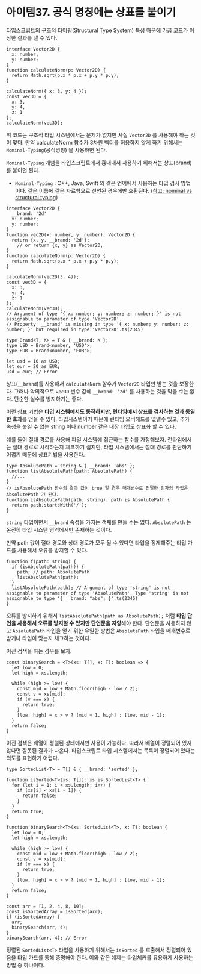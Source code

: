 # 아이템37. 공식 명칭에는 상표를 붙이기

타입스크립트의 구조적 타이핑(Structural Type System) 특성 때문에 가끔 코드가 이상한 결과를 낼 수 있다.

```tsx
interface Vector2D {
  x: number;
  y: number;
}
function calculateNorm(p: Vector2D) {
  return Math.sqrt(p.x * p.x + p.y * p.y);
}

calculateNorm({ x: 3, y: 4 });
const vec3D = {
  x: 3,
  y: 4,
  z: 1
};
calculateNorm(vec3D);
```

위 코드는 구조적 타입 시스템에서는 문제가 없지만 사실 `Vector2D` 를 사용해야 하는 것이 맞다. 만약 calculateNorm 함수가 3차원 벡터를 허용하지 않게 하기 위해서는 `Nominal-Typing`(공식명칭) 을 사용하면 된다.

`Nominal-Typing` 개념을 타입스크립트에서 흉내내서 사용하기 위해서는 상표(brand) 를 붙이면 된다.

- `Nominal-Typing` : C++, Java, Swift 와 같은 언어에서 사용하는 타입 검사 방법이다. 같은 이름에 같은 자료형으로 선언된 경우에만 호환된다. ([참고: nominal vs structural typing](https://flow.org/en/docs/lang/nominal-structural/))

```tsx
interface Vector2D {
  __brand: '2d'
  x: number;
  y: number;
}
function vec2D(x: number, y: number): Vector2D {
  return {x, y, __brand: '2d'};
	// or return {x, y} as Vector2D;
}
function calculateNorm(p: Vector2D) {
  return Math.sqrt(p.x * p.x + p.y * p.y);
}

calculateNorm(vec2D(3, 4));
const vec3D = {
  x: 3,
  y: 4,
  z: 1
};
calculateNorm(vec3D);
// Argument of type '{ x: number; y: number; z: number; }' is not assignable to parameter of type 'Vector2D'.
// Property '__brand' is missing in type '{ x: number; y: number; z: number; }' but required in type 'Vector2D'.ts(2345)
```

```tsx
type Brand<T, K> = T & { __brand: K };
type USD = Brand<number, 'USD'>;
type EUR = Brand<number, 'EUR'>;

let usd = 10 as USD;
let eur = 20 as EUR;
usd = eur; // Error
```

상표(`__brand`)를 사용해서 `calculateNorm` 함수가 `Vector2D` 타입만 받는 것을 보장한다. 그러나 악의적으로 `vec3D` 변수 값에 `__brand: ‘2d’` 를 사용하는 것을 막을 수는 없다. 단순한 실수를 방지하기는 좋다.

이런 상표 기법은 **타입 시스템에서도 동작하지만, 런타임에서 상표를 검사하는 것과 동일한 효과**를 얻을 수 있다. 타입시스템이기 때문에 런타임 오버헤드를 없앨수 있고, 추가 속성을 붙일 수 없는 string 이나 number 같은 내장 타입도 상표화 할 수 있다.

예를 들어 절대 경로를 사용해 파일 시스템에 접근하는 함수를 가정해보자. 런타임에서는 절대 경로로 시작하는지 체크하기 쉽지만, 타입 시스템에서는 절대 경로를 판단하기 어렵기 때문에 상표기법을 사용한다.

```tsx
type AbsolutePath = string & { __brand: 'abs' };
function listAbsolutePath(path: AbsolutePath) {
  //...
}
// isAbsolutePath 함수의 결과 값이 true 일 경우 매개변수로 전달한 인자의 타입은 AbsolutePath 가 된다.
function isAbsolutePath(path: string): path is AbsolutePath {
  return path.startsWith('/');
}
```

`string` 타입이면서 `__brand` 속성을 가지는 객체를 만들 수는 없다. `AbsolutePath` 는 온전히 타입 시스템 영역에서만 존재하는 것이다.

만약 path 값이 절대 경로와 상대 경로가 모두 될 수 있다면 타입을 정제해주는 타입 가드를 사용해서 오류를 방지할 수 있다.

```tsx
function f(path: string) {
  if (isAbsolutePath(path)) {
    path; // path: AbsolutePath
    listAbsolutePath(path);
  }
  listAbsolutePath(path); // Argument of type 'string' is not assignable to parameter of type 'AbsolutePath'. Type 'string' is not assignable to type '{ __brand: "abs"; }'.ts(2345)
}
```

오류를 방지하기 위해서 `listAbsolutePath(path as AbsolutePath);`  처럼 **타입 단언을 사용해서 오류를 방지할 수 있지만 단언문을 지양**해야 한다. 단언문을 사용하지 않고 `AbsolutePath` 타입을 얻기 위한 유일한 방법은 `AbsolutePath` 타입을 매개변수로 받거나 타입이 맞는지 체크하는 것이다.

이진 검색을 하는 경우를 보자.

```tsx
const binarySearch = <T>(xs: T[], x: T): boolean => {
  let low = 0;
  let high = xs.length;

  while (high >= low) {
    const mid = low + Math.floor(high - low / 2);
    const v = xs[mid];
    if (v === x) {
      return true;
    }
    [low, high] = x > v ? [mid + 1, high] : [low, mid - 1];
  }
  return false;
}
```

이진 검색은 배열이 정렬된 상태에서만 사용이 가능하다. 따라서 배열이 정렬되어 있지 않다면 잘못된 결과가 나온다. 타입스크립트 타입 시스템에서는 목록이 정렬되어 있다는 의도를 표현하기 어렵다.

```tsx
type SortedList<T> = T[] & { __brand: 'sorted' };

function isSorted<T>(xs: T[]): xs is SortedList<T> {
  for (let i = 1; i < xs.length; i++) {
    if (xs[i] < xs[i - 1]) {
      return false;
    }
  }
  return true;
}

function binarySearch<T>(xs: SortedList<T>, x: T): boolean {
  let low = 0;
  let high = xs.length;

  while (high >= low) {
    const mid = low + Math.floor(high - low / 2);
    const v = xs[mid];
    if (v === x) {
      return true;
    }
    [low, high] = x > v ? [mid + 1, high] : [low, mid - 1];
  }
  return false;
}

const arr = [1, 2, 4, 8, 10];
const isSortedArray = isSorted(arr);
if (isSortedArray) {
  arr;
  binarySearch(arr, 4);
}
binarySearch(arr, 4); // Error
```

정렬된 `SortedList<T>` 타입을 사용하기 위해서는 `isSorted` 를 호출해서 정렬되어 있음을 타입 가드를 통해 증명해야 한다. 이와 같은 예제는 타입체커를 유용하게 사용하는 방법 중 하나이다.
